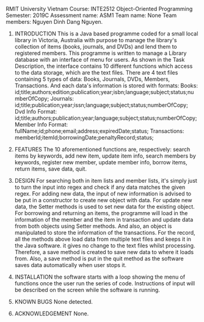 RMIT University Vietnam 
Course: INTE2512 
Object-Oriented Programming
Semester: 2019C
Assessment name: ASM1
Team name: None
Team members: Nguyen Dinh Dang Nguyen.

1. INTRODUCTION
This is a Java based programme coded for a small local library in Victoria, Australia with purpose to manage the library's collection of items (books, journals, and DVDs) and lend them to registered members. This programme is written to manage a Library database with an interface of menu for users. As shown in the Task Description, the interface contains 10 different functions which access to the data storage, which are the text files. There are 4 text files containing 5 types of data: Books, Journals, DVDs, Members, Transactions. 
And each data's information is stored with formats: 
Books: id;title;authors;edition;publication;year;isbn;language;subject;status;numberOfCopy;
Journals: id;title;publication;year;issn;language;subject;status;numberOfCopy;
Dvd Info Format: id;title;authors;publication;year;language;subject;status;numberOfCopy;
Member Info Format: fullName;id;phone;email;address;expiredDate;status;
Transactions: memberId;itemId;borrowingDate;penaltyRecord;status;

2. FEATURES
The 10 aforementioned functions are, respectively: search items by keywords, add new item, update item info, search members by keywords, register new member, update member info, borrow items, return items, save data, quit.

3. DESIGN
For searching both in item lists and member lists, it's simply just to turn the input into regex and check if any data matches the given regex.
For adding new data, the input of new information is advised to be put in a constructor to create new object with data.
For update new data, the Setter methods is used to set new data for the existing object.
For borrowing and returning an items, the programme will load in the information of the member and the item in transaction and update data from both objects using Setter methods. And also, an object is manipulated to store the information of the transactions.
For the record, all the methods above load data from multiple text files and keeps it in the Java software. it gives no change to the text files whilst processing. Therefore, a save method is created to save new data to where it loads from.
Also, a save method is put in the quit method as the software saves data automatically when user stops it.  
4. INSTALLATION
the software starts with a loop showing the menu of functions once the user run the series of code. Instructions of input will be described on the screen while the software is running.
5. KNOWN BUGS
None detected.
6. ACKNOWLEDGEMENT
None.